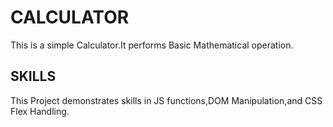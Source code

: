 # CALCULATOR

This is a simple Calculator.It performs Basic Mathematical operation.

## SKILLS

This Project demonstrates skills in JS functions,DOM Manipulation,and CSS Flex Handling.